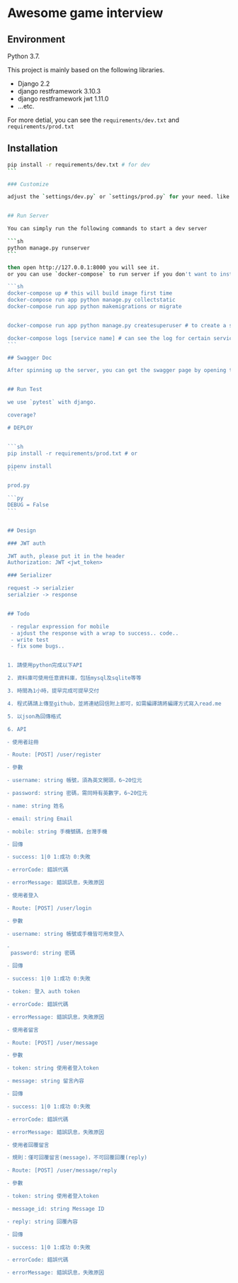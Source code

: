 # Awesome game interview 


## Environment

Python 3.7.

This project is mainly based on the following libraries.

 - Django 2.2
 - django restframework 3.10.3 
 - django restframework jwt 1.11.0
 - ...etc.
 
For more detial, you can see the `requirements/dev.txt` and `requirements/prod.txt`


## Installation

````sh
pip install -r requirements/dev.txt # for dev 
```

### Customize 

adjust the `settings/dev.py` or `settings/prod.py` for your need. like installed_app or database connection settings or other things.


## Run Server

You can simply run the following commands to start a dev server

```sh
python manage.py runserver
```

then open http://127.0.0.1:8000 you will see it.
or you can use `docker-compose` to run server if you don't want to install the python or other depencies

```sh
docker-compose up # this will build image first time
docker-compose run app python manage.py collectstatic
docker-compose run app python makemigrations or migrate


docker-compose run app python manage.py createsuperuser # to create a super user if you want

docker-compose logs [service name] # can see the log for certain service
```

## Swagger Doc

After spinning up the server, you can get the swagger page by opening the http://127.0.0.1:8000/api


## Run Test

we use `pytest` with django.

coverage?

# DEPLOY


```sh
pip install -r requirements/prod.txt # or

pipenv install
```

prod.py

```py
DEBUG = False
```


## Design

### JWT auth

JWT auth, please put it in the header
Authorization: JWT <jwt_token>

### Serializer

request -> serialzier
serialzier -> response


## Todo

 - regular expression for mobile
 - ajdust the response with a wrap to success.. code..
 - write test
 - fix some bugs..


1. 請使用python完成以下API

2. 資料庫可使用任意資料庫，包括mysql及sqlite等等

3. 時間為1小時，提早完成可提早交付

4. 程式碼請上傳至github，並將連結回信附上即可，如需編譯請將編譯方式寫入read.me

5. 以json為回傳格式

6. API

⁃ 使用者註冊

⁃ Route: [POST] /user/register

⁃ 參數

⁃ username: string 帳號，須為英文開頭，6~20位元

⁃ password: string 密碼，需同時有英數字，6~20位元

⁃ name: string 姓名

⁃ email: string Email

⁃ mobile: string 手機號碼，台灣手機

⁃ 回傳

⁃ success: 1|0 1:成功 0:失敗

⁃ errorCode: 錯誤代碼

⁃ errorMessage: 錯誤訊息，失敗原因

⁃ 使用者登入

⁃ Route: [POST] /user/login

⁃ 參數

⁃ username: string 帳號或手機皆可用來登入

⁃
 password: string 密碼

⁃ 回傳

⁃ success: 1|0 1:成功 0:失敗

⁃ token: 登入 auth token

⁃ errorCode: 錯誤代碼

⁃ errorMessage: 錯誤訊息，失敗原因

⁃ 使用者留言

⁃ Route: [POST] /user/message

⁃ 參數

⁃ token: string 使用者登入token

⁃ message: string 留言內容

⁃ 回傳

⁃ success: 1|0 1:成功 0:失敗

⁃ errorCode: 錯誤代碼

⁃ errorMessage: 錯誤訊息，失敗原因

⁃ 使用者回覆留言

⁃ 規則：僅可回覆留言(message)，不可回覆回覆(reply)

⁃ Route: [POST] /user/message/reply

⁃ 參數

⁃ token: string 使用者登入token

⁃ message_id: string Message ID

⁃ reply: string 回覆內容

⁃ 回傳

⁃ success: 1|0 1:成功 0:失敗

⁃ errorCode: 錯誤代碼

⁃ errorMessage: 錯誤訊息，失敗原因
